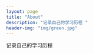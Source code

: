 ```yaml
---
layout: page
title: "About"
description: "记录自己的学习历程 " 
header-img: "img/green.jpg"
---
```


记录自己的学习历程





